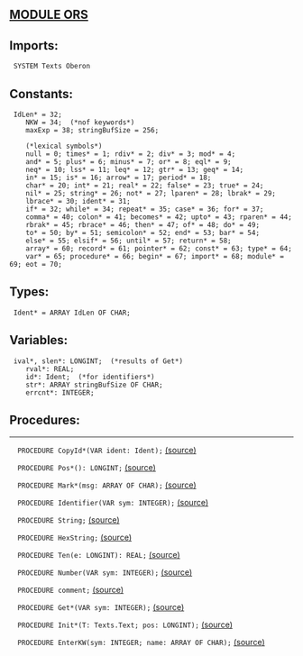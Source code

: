 
## [MODULE ORS](https://github.com/io-core/Build/blob/main/ORS.Mod)

  ## Imports:
` SYSTEM Texts Oberon`

## Constants:
```
 IdLen* = 32;
    NKW = 34;  (*nof keywords*)
    maxExp = 38; stringBufSize = 256;
  
    (*lexical symbols*)
    null = 0; times* = 1; rdiv* = 2; div* = 3; mod* = 4;
    and* = 5; plus* = 6; minus* = 7; or* = 8; eql* = 9;
    neq* = 10; lss* = 11; leq* = 12; gtr* = 13; geq* = 14;
    in* = 15; is* = 16; arrow* = 17; period* = 18;
    char* = 20; int* = 21; real* = 22; false* = 23; true* = 24;
    nil* = 25; string* = 26; not* = 27; lparen* = 28; lbrak* = 29;
    lbrace* = 30; ident* = 31;
    if* = 32; while* = 34; repeat* = 35; case* = 36; for* = 37;
    comma* = 40; colon* = 41; becomes* = 42; upto* = 43; rparen* = 44;
    rbrak* = 45; rbrace* = 46; then* = 47; of* = 48; do* = 49;
    to* = 50; by* = 51; semicolon* = 52; end* = 53; bar* = 54;
    else* = 55; elsif* = 56; until* = 57; return* = 58;
    array* = 60; record* = 61; pointer* = 62; const* = 63; type* = 64;
    var* = 65; procedure* = 66; begin* = 67; import* = 68; module* = 69; eot = 70;

```
## Types:
```
 Ident* = ARRAY IdLen OF CHAR;

```
## Variables:
```
 ival*, slen*: LONGINT;  (*results of Get*)
    rval*: REAL;
    id*: Ident;  (*for identifiers*)
    str*: ARRAY stringBufSize OF CHAR;
    errcnt*: INTEGER;

```
## Procedures:
---

`  PROCEDURE CopyId*(VAR ident: Ident);` [(source)](https://github.com/io-orig/System/blob/main/ORS.Mod#L50)


`  PROCEDURE Pos*(): LONGINT;` [(source)](https://github.com/io-orig/System/blob/main/ORS.Mod#L54)


`  PROCEDURE Mark*(msg: ARRAY OF CHAR);` [(source)](https://github.com/io-orig/System/blob/main/ORS.Mod#L58)


`  PROCEDURE Identifier(VAR sym: INTEGER);` [(source)](https://github.com/io-orig/System/blob/main/ORS.Mod#L68)


`  PROCEDURE String;` [(source)](https://github.com/io-orig/System/blob/main/ORS.Mod#L83)


`  PROCEDURE HexString;` [(source)](https://github.com/io-orig/System/blob/main/ORS.Mod#L95)


`  PROCEDURE Ten(e: LONGINT): REAL;` [(source)](https://github.com/io-orig/System/blob/main/ORS.Mod#L115)


`  PROCEDURE Number(VAR sym: INTEGER);` [(source)](https://github.com/io-orig/System/blob/main/ORS.Mod#L125)


`  PROCEDURE comment;` [(source)](https://github.com/io-orig/System/blob/main/ORS.Mod#L194)


`  PROCEDURE Get*(VAR sym: INTEGER);` [(source)](https://github.com/io-orig/System/blob/main/ORS.Mod#L208)


`  PROCEDURE Init*(T: Texts.Text; pos: LONGINT);` [(source)](https://github.com/io-orig/System/blob/main/ORS.Mod#L263)


`  PROCEDURE EnterKW(sym: INTEGER; name: ARRAY OF CHAR);` [(source)](https://github.com/io-orig/System/blob/main/ORS.Mod#L267)

